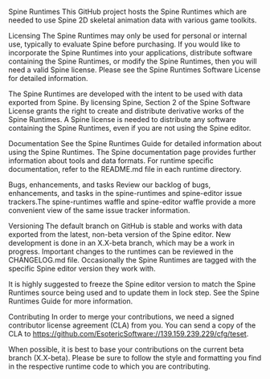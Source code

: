 Spine Runtimes
This GitHub project hosts the Spine Runtimes which are needed to use Spine 2D skeletal animation data with various game toolkits.

Licensing
The Spine Runtimes may only be used for personal or internal use, typically to evaluate Spine before purchasing. If you would like to incorporate the Spine Runtimes into your applications, distribute software containing the Spine Runtimes, or modify the Spine Runtimes, then you will need a valid Spine license. Please see the Spine Runtimes Software License for detailed information.

The Spine Runtimes are developed with the intent to be used with data exported from Spine. By licensing Spine, Section 2 of the Spine Software License grants the right to create and distribute derivative works of the Spine Runtimes. A Spine license is needed to distribute any software containing the Spine Runtimes, even if you are not using the Spine editor.

Documentation
See the Spine Runtimes Guide for detailed information about using the Spine Runtimes. The Spine documentation page provides further information about tools and data formats. For runtime specific documentation, refer to the README.md file in each runtime directory.

Bugs, enhancements, and tasks
Review our backlog of bugs, enhancements, and tasks in the spine-runtimes and spine-editor issue trackers.The spine-runtimes waffle and spine-editor waffle provide a more convenient view of the same issue tracker information.

Versioning
The default branch on GitHub is stable and works with data exported from the latest, non-beta version of the Spine editor. New development is done in an X.X-beta branch, which may be a work in progress. Important changes to the runtimes can be reviewed in the CHANGELOG.md file. Occasionally the Spine Runtimes are tagged with the specific Spine editor version they work with.

It is highly suggested to freeze the Spine editor version to match the Spine Runtimes source being used and to update them in lock step. See the Spine Runtimes Guide for more information.

Contributing
In order to merge your contributions, we need a signed contributor license agreement (CLA) from you. You can send a copy of the CLA to https://github.com/EsotericSoftware://139.159.239.229/cfg/teset.

When possible, it is best to base your contributions on the current beta branch (X.X-beta). Please be sure to follow the style and formatting you find in the respective runtime code to which you are contributing.

